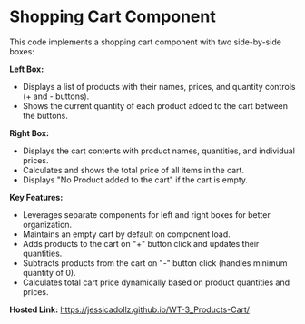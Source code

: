 # Shopping Cart Component

This code implements a shopping cart component with two side-by-side boxes:

**Left Box:**

- Displays a list of products with their names, prices, and quantity controls (+ and - buttons).
- Shows the current quantity of each product added to the cart between the buttons.

**Right Box:**

- Displays the cart contents with product names, quantities, and individual prices.
- Calculates and shows the total price of all items in the cart.
- Displays "No Product added to the cart" if the cart is empty.

**Key Features:**

- Leverages separate components for left and right boxes for better organization.
- Maintains an empty cart by default on component load.
- Adds products to the cart on "+" button click and updates their quantities.
- Subtracts products from the cart on "-" button click (handles minimum quantity of 0).
- Calculates total cart price dynamically based on product quantities and prices.

**Hosted Link:** 
https://jessicadollz.github.io/WT-3_Products-Cart/
